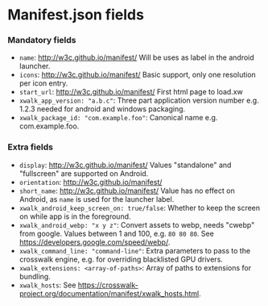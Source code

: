 Manifest.json fields
====================

### Mandatory fields

* `name`:	http://w3c.github.io/manifest/ Will be uses as label in the android launcher.
* `icons`:	http://w3c.github.io/manifest/ Basic support, only one resolution per icon entry.
* `start_url`:	http://w3c.github.io/manifest/ First html page to load.xw
* `xwalk_app_version: "a.b.c"`: Three part application version number e.g. 1.2.3 needed for android and windows packaging.
* `xwalk_package_id: "com.example.foo"`: Canonical name e.g. com.example.foo.

### Extra fields

* `display`:	http://w3c.github.io/manifest/ Values "standalone" and "fullscreen" are supported on Android.
* `orientation`:	http://w3c.github.io/manifest/
* `short_name`:	http://w3c.github.io/manifest/ Value has no effect on Android, as `name` is used for the launcher label.
* `xwalk_android_keep_screen_on: true/false`: Whether to keep the screen on while app is in the foreground.
* `xwalk_android_webp: "x y z"`: Convert assets to webp, needs "cwebp" from google. Values between 1 and 100, e.g. `80 80 80`. See https://developers.google.com/speed/webp/.
* `xwalk_command_line: "command-line"`: Extra parameters to pass to the crosswalk engine, e.g. for overriding blacklisted GPU drivers. 
* `xwalk_extensions: <array-of-paths>`: Array of paths to extensions for bundling.
* `xwalk_hosts`: See https://crosswalk-project.org/documentation/manifest/xwalk_hosts.html.
